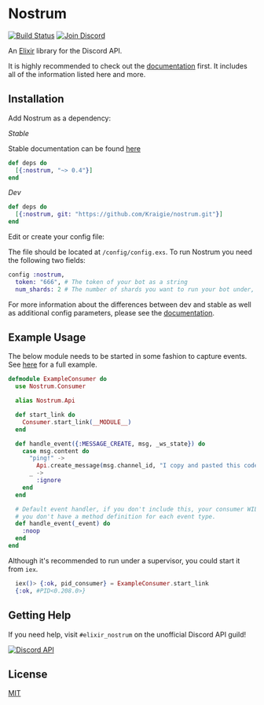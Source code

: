 # Nostrum

[![Build Status](https://travis-ci.org/Kraigie/nostrum.svg?branch=master)](https://travis-ci.org/Kraigie/nostrum)
[![Join Discord](https://img.shields.io/badge/discord-join-7289DA.svg)](https://discord.gg/2Bgn8nW)

An [Elixir](http://elixir-lang.org/) library for the Discord API.

It is highly recommended to check out the
[documentation](https://kraigie.github.io/nostrum/) first. It includes all of the
information listed here and more.

## Installation
Add Nostrum as a dependency:

 *Stable*

 Stable documentation can be found [here](https://hexdocs.pm/nostrum/)
```elixir
def deps do
  [{:nostrum, "~> 0.4"}]
end
```

 *Dev*
```Elixir
def deps do
  [{:nostrum, git: "https://github.com/Kraigie/nostrum.git"}]
end
```

Edit or create your config file:

The file should be located at `/config/config.exs`. To run Nostrum you need the
following two fields:
```Elixir
config :nostrum,
  token: "666", # The token of your bot as a string
  num_shards: 2 # The number of shards you want to run your bot under, or :auto.
```

For more information about the differences between dev and stable as well as
additional config parameters, please see the
[documentation](https://kraigie.github.io/nostrum/).

## Example Usage
The below module needs to be started in some fashion to capture events. See
[here](https://github.com/Kraigie/nostrum/blob/master/examples/event_consumer.ex)
for a full example.

```Elixir
defmodule ExampleConsumer do
  use Nostrum.Consumer

  alias Nostrum.Api

  def start_link do
    Consumer.start_link(__MODULE__)
  end

  def handle_event({:MESSAGE_CREATE, msg, _ws_state}) do
    case msg.content do
      "ping!" ->
        Api.create_message(msg.channel_id, "I copy and pasted this code")
      _ ->
        :ignore
    end
  end

  # Default event handler, if you don't include this, your consumer WILL crash if
  # you don't have a method definition for each event type.
  def handle_event(_event) do
    :noop
  end
end
```

Although it's recommended to run under a supervisor, you could start it from `iex`.
```Elixir
  iex()> {:ok, pid_consumer} = ExampleConsumer.start_link
  {:ok, #PID<0.208.0>}
```

## Getting Help

If you need help, visit `#elixir_nostrum` on the unofficial Discord API guild!

[![Discord API](https://discord.com/api/guilds/81384788765712384/embed.png?style=banner3)](https://discord.gg/2Bgn8nW)

## License
[MIT](https://opensource.org/licenses/MIT)
